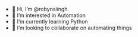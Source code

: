 - 👋 Hi, I’m @robynsiingh
- 👀 I’m interested in Automation
- 🌱 I’m currently learning Python
- 💞️ I’m looking to collaborate on automating things

<!---
robynsiingh/robynsiingh is a ✨ special ✨ repository because its `README.md` (this file) appears on your GitHub profile.
You can click the Preview link to take a look at your changes.
--->

